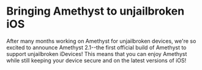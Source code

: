 # Bringing Amethyst to unjailbroken iOS

After many months working on Amethyst for unjailbroken devices, we're so excited to announce Amethyst 2.1--the first official build of Amethyst to support unjailbroken iDevices! This means that you can enjoy Amethyst while still keeping your device secure and on the latest versions of iOS!
